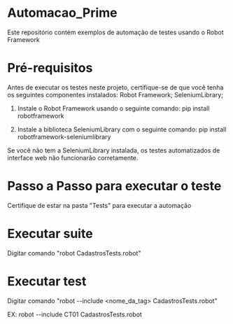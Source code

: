 # Automacao_Prime
Este repositório contém exemplos de automação de testes usando o Robot Framework

# Pré-requisitos
Antes de executar os testes neste projeto, certifique-se de que você tenha os seguintes componentes instalados:
   Robot Framework;
   SeleniumLibrary;

1. Instale o Robot Framework usando o seguinte comando:
   pip install robotframework

2. Instale a biblioteca SeleniumLibrary com o seguinte comando:
   pip install robotframework-seleniumlibrary
   
Se você não tem a SeleniumLibrary instalada, os testes automatizados de interface web não funcionarão corretamente.

# Passo a Passo para executar o teste
   Certifique de estar na pasta "Tests" para executar a automação
   # Executar suite
   Digitar comando "robot CadastrosTests.robot"
   # Executar test 
   Digitar comando "robot --include <nome_da_tag> CadastrosTests.robot"
   
   EX:   robot --include CT01 CadastrosTests.robot
